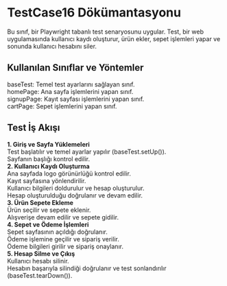 # TestCase16 Dökümantasyonu <br/>
Bu sınıf, bir Playwright tabanlı test senaryosunu uygular. Test, bir web uygulamasında kullanıcı kaydı oluşturur, ürün ekler, sepet işlemleri yapar ve sonunda kullanıcı hesabını siler.

## Kullanılan Sınıflar ve Yöntemler<br/>
baseTest: Temel test ayarlarını sağlayan sınıf.<br/>
homePage: Ana sayfa işlemlerini yapan sınıf.<br/>
signupPage: Kayıt sayfası işlemlerini yapan sınıf.<br/>
cartPage: Sepet işlemlerini yapan sınıf.<br/>

## Test İş Akışı<br/>
**1. Giriş ve Sayfa Yüklemeleri**<br/>
Test başlatılır ve temel ayarlar yapılır (baseTest.setUp()).<br/>
Sayfanın başlığı kontrol edilir.<br/>
**2. Kullanıcı Kaydı Oluşturma**<br/>
Ana sayfada logo görünürlüğü kontrol edilir.<br/>
Kayıt sayfasına yönlendirilir.<br/>
Kullanıcı bilgileri doldurulur ve hesap oluşturulur.<br/>
Hesap oluşturulduğu doğrulanır ve devam edilir.<br/>
**3. Ürün Sepete Ekleme**<br/>
Ürün seçilir ve sepete eklenir.<br/>
Alışverişe devam edilir ve sepete gidilir.<br/>
**4. Sepet ve Ödeme İşlemleri**<br/>
Sepet sayfasının açıldığı doğrulanır.<br/>
Ödeme işlemine geçilir ve sipariş verilir.<br/>
Ödeme bilgileri girilir ve sipariş onaylanır.<br/>
**5. Hesap Silme ve Çıkış**<br/>
Kullanıcı hesabı silinir.<br/>
Hesabın başarıyla silindiği doğrulanır ve test sonlandırılır (baseTest.tearDown()).

